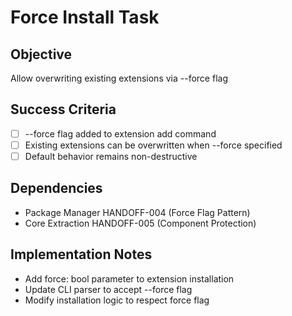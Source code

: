 # Force Install Task

## Objective

Allow overwriting existing extensions via --force flag

## Success Criteria

- [ ] --force flag added to extension add command
- [ ] Existing extensions can be overwritten when --force specified
- [ ] Default behavior remains non-destructive

## Dependencies

- Package Manager HANDOFF-004 (Force Flag Pattern)
- Core Extraction HANDOFF-005 (Component Protection)

## Implementation Notes

- Add force: bool parameter to extension installation
- Update CLI parser to accept --force flag
- Modify installation logic to respect force flag
